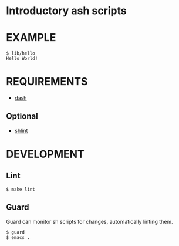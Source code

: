 # Introductory ash scripts

# EXAMPLE

```
$ lib/hello
Hello World!
```

# REQUIREMENTS

* [dash](http://www.in-ulm.de/~mascheck/various/ash/)

## Optional

* [shlint](https://github.com/duggan/shlint)

# DEVELOPMENT

## Lint

```
$ make lint
```

## Guard

Guard can monitor sh scripts for changes, automatically linting them.

```
$ guard
$ emacs .
```

